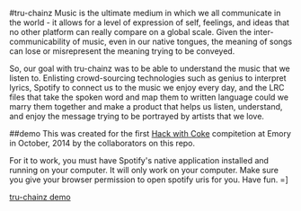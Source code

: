 #tru-chainz
Music is the ultimate medium in which we all communicate in the world - it allows for a level of expression of self, feelings, and ideas that no other platform can really compare on a global scale.
Given the inter-communicability of music, even in our native tongues, the meaning of songs can lose or misrepresent the meaning trying to be conveyed.

So, our goal with tru-chainz was to be able to understand the music that we listen to. Enlisting crowd-sourcing technologies such as genius to interpret lyrics, Spotify to connect us to the music we enjoy every day, and the LRC files that take the spoken word and map them to written language could we marry them together and make a product that helps us listen, understand, and enjoy the message trying to be portrayed by artists that we love. 

##demo
This was created for the first [Hack with Coke](http://www.hackwithcoke.com) compitetion at Emory in October, 2014 by the collaborators on this repo.

For it to work, you must have Spotify's native application installed and running on your computer. It will only work on your computer. Make sure you give your browser permission to open spotify uris for you. Have fun. =]

[tru-chainz demo](http://tru-chainz.herokuapp.com)
